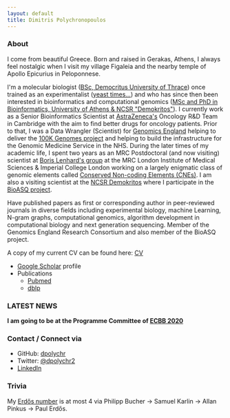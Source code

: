 ```yaml
---
layout: default
title: Dimitris Polychronopoulos
---
```


### About

I come from beautiful Greece. Born and raised in Gerakas, Athens, I always feel nostalgic when I visit my village Figaleia and the nearby temple of Apollo Epicurius in Peloponnese. 

I'm a molecular biologist ([BSc, Democritus University of Thrace](http://www.mbg.duth.gr/)) once trained as an experimentalist ([yeast times...](https://www.embopress.org/doi/10.1038/emboj.2009.226)) and who has since then been interested in bioinformatics and computational genomics ([MSc and PhD in Bioinformatics, University of Athens & NCSR "Demokritos"](http://www.demokritos.gr/?lang=en)). I currently work as a Senior Bioinformatics Scientist at [AstraZeneca's](https://www.astrazeneca.com/) Oncology R&D Team in Cambridge with the aim to find better drugs for oncology patients. Prior to that, I was a Data Wrangler (Scientist) for [Genomics England](https://www.genomicsengland.co.uk/) helping to deliver the [100K Genomes project](https://en.wikipedia.org/wiki/100,000_Genomes_Project) and helping to build the infrastructure for the Genomic Medicine Service in the NHS. During the later times of my academic life, I spent two years as an MRC Postdoctoral (and now visiting) scientist at [Boris Lenhard's group](https://lms.mrc.ac.uk/research-group/computational-regulatory-genomics/) at the MRC London Institute of Medical Sciences & Imperial College London working on a largely enigmatic class of genomic elements called [Conserved Non-coding Elements (CNEs)](https://academic.oup.com/nar/advance-article/doi/10.1093/nar/gkx1074/4599184). I am also a visiting scientist at the [NCSR Demokritos](http://www.demokritos.gr/?lang=en) where I participate in the [BioASQ project](http://bioasq.org/). 

Have published papers as first or corresponding author in peer-reviewed journals in diverse fields including experimental biology, machine Learning, N-gram graphs, computational genomics, algorithm development in computational biology and next generation sequencing. Member of the Genomics England Research Consortium and also member of the BioASQ project.

A copy of my current CV can be found here: [CV](https://www.dropbox.com/s/vmmr1kck2ib6edk/Polychronopoulos_cv_en.pdf?dl=0)

- [Google Scholar](https://scholar.google.com/citations?user=LsI4gg0AAAAJ) profile
- Publications
  - [Pubmed](https://www.ncbi.nlm.nih.gov/pubmed/?term=((Polychronopoulos+D.)+NOT+2010%5BDate+-+Publication%5D+NOT+1991%5BDate+-+Publication%5D)) 
  - [dblp](https://dblp.uni-trier.de/pers/hd/p/Polychronopoulos:Dimitris)

### LATEST NEWS
**I am going to be at the Programme Committee of [ECBB 2020](https://twitter.com/eccb2020?lang=en)**


### Contact / Connect via

- GitHub: [dpolychr](https://github.com/dpolychr)
- Twitter: [@dpolychr2](https://twitter.com/dpolychr2)
- [LinkedIn](https://uk.linkedin.com/in/dimitris-polychronopoulos-b3732a134)

### Trivia
My [Erdős number](https://www.oakland.edu/enp/) is at most 4 via Philipp Bucher → Samuel Karlin → Allan Pinkus → Paul Erdős.
